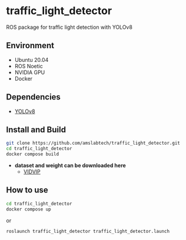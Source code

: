 # traffic_light_detector
ROS package for traffic light detection with YOLOv8

## Environment
- Ubuntu 20.04
- ROS Noetic
- NVIDIA GPU
- Docker

## Dependencies
- [YOLOv8](https://github.com/ultralytics/ultralytics)

## Install and Build
```bash
git clone https://github.com/amslabtech/traffic_light_detector.git
cd traffic_light_detector
docker compose build
```

- **dataset and weight can be downloaded here**
  - [VIDVIP](https://tetsuakibaba.jp/project/vidvip/)

## How to use
```bash
cd traffic_light_detector
docker compose up
```
or
```bash
roslaunch traffic_light_detector traffic_light_detector.launch
```
